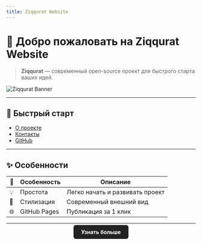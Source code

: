 ```yaml
---
title: Ziqqurat Website
---
```


# 👋 Добро пожаловать на Ziqqurat Website

> **Ziqqurat** — современный open-source проект для быстрого старта ваших идей.

![Ziqqurat Banner](https://placehold.co/800x200/222/fff?text=Ziqqurat+Website)

---

## 🚀 Быстрый старт

- [О проекте](about.md)
- [Контакты](contact.md)
- [GitHub](https://github.com/bkamuz/ziqqurat-website)

---

## ✨ Особенности

| 🚩 | Особенность           | Описание                        |
|----|----------------------|---------------------------------|
| 💡 | Простота             | Легко начать и развивать проект |
| 🎨 | Стилизация           | Современный внешний вид         |
| 🌐 | GitHub Pages         | Публикация за 1 клик            |

---

<div align="center">
  <a href="about.md" style="background:#222;color:#fff;padding:10px 20px;border-radius:6px;text-decoration:none;font-weight:bold;">Узнать больше</a>
</div>
